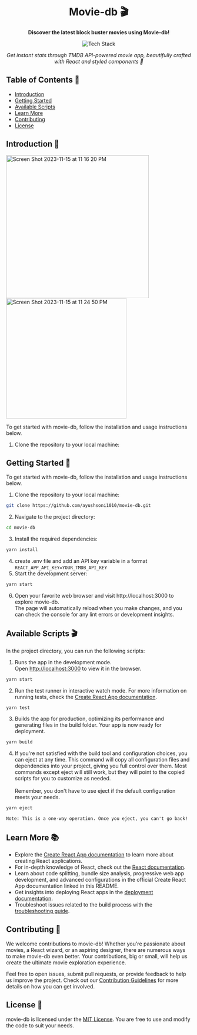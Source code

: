<h1 align="center">Movie-db 🎬</h1>
<p align="center">
  <b>Discover the latest block buster movies using Movie-db!</b>
</p>
<p align="center">
  <img src="https://img.shields.io/badge/Tech%20Stack-React%20%7C%20Styled_Components%20%7C%20TMDB_API%20%7C%20TypeScript%20%7C%20JavaScript-0288d1.svg" alt="Tech Stack" />
</p>
<p align="center">
  <i>Get instant stats through TMDB API-powered movie app, beautifully crafted with React and styled components 💅</i>
</p>

## Table of Contents 📄

- [Introduction](#introduction-)
- [Getting Started](#getting-started-)
- [Available Scripts](#available-scripts-)
- [Learn More](#learn-more-)
- [Contributing](#contributing-)
- [License](#license-)



## Introduction 🚀


<img width="388" alt="Screen Shot 2023-11-15 at 11 16 20 PM" src="https://github.com/afr741/movie-db/assets/23560627/693d5d16-f543-4a5a-bf3b-b6ebe2d29f83">
<img width="327" alt="Screen Shot 2023-11-15 at 11 24 50 PM" src="https://github.com/afr741/movie-db/assets/23560627/7c941a3a-e703-42f6-8100-aa7d110e6d64">

To get started with movie-db, follow the installation and usage instructions below.

1. Clone the repository to your local machine:


## Getting Started 🚀

To get started with movie-db, follow the installation and usage instructions below.

1. Clone the repository to your local machine:

```bash
git clone https://github.com/ayushsoni1010/movie-db.git
```

2. Navigate to the project directory:

```bash
cd movie-db
```

3. Install the required dependencies:

```bash
yarn install
```

4. create .env file and add an API key variable in a format `REACT_APP_API_KEY=YOUR_TMDB_API_KEY`
5. Start the development server:

```bash
yarn start
```

6. Open your favorite web browser and visit http://localhost:3000 to explore movie-db.\
   The page will automatically reload when you make changes, and you can check the console for any lint errors or development insights.

## Available Scripts 🎬

In the project directory, you can run the following scripts:

1. Runs the app in the development mode.\
   Open [http://localhost:3000](http://localhost:3000) to view it in the browser.

```bash
yarn start
```

2. Run the test runner in interactive watch mode. For more information on running tests, check the [Create React App documentation](https://create-react-app.dev/docs/running-tests/).

```bash
yarn test
```

3. Builds the app for production, optimizing its performance and generating files in the build folder. Your app is now ready for deployment.

```bash
yarn build
```

4. If you're not satisfied with the build tool and configuration choices, you can eject at any time. This command will copy all configuration files and dependencies into your project, giving you full control over them. Most commands except eject will still work, but they will point to the copied scripts for you to customize as needed.\
   \
   Remember, you don't have to use eject if the default configuration meets your needs.

```bash
yarn eject
```

`Note: This is a one-way operation. Once you eject, you can't go back!`

## Learn More 📚

- Explore the [Create React App documentation](https://create-react-app.dev/docs/getting-started/) to learn more about creating React applications.
- For in-depth knowledge of React, check out the [React documentation](https://react.dev/).
- Learn about code splitting, bundle size analysis, progressive web app development, and advanced configurations in the official Create React App documentation linked in this README.
- Get insights into deploying React apps in the [deployment documentation](https://create-react-app.dev/docs/deployment/).
- Troubleshoot issues related to the build process with the [troubleshooting guide](https://create-react-app.dev/docs/troubleshooting/#npm-run-build-fails-to-minify).

## Contributing 🤝

We welcome contributions to movie-db! Whether you're passionate about movies, a React wizard, or an aspiring designer, there are numerous ways to make movie-db even better. Your contributions, big or small, will help us create the ultimate movie exploration experience.

Feel free to open issues, submit pull requests, or provide feedback to help us improve the project. Check out our [Contribution Guidelines](CONTRIBUTING.md) for more details on how you can get involved.

## License 🎥

movie-db is licensed under the [MIT License](LICENSE). You are free to use and modify the code to suit your needs.
